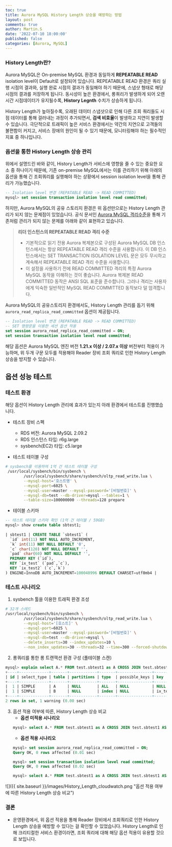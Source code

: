 ```yaml
---
toc: true
title: Aurora MySQL History Length 상승을 예방하는 방법
layout: post
comments: true
author: Martin.S
date: '2022-07-10 18:00:00'
published: false
categories: [Aurora, MySQL]
---
```


### History Length란?
Aurora MySQL은 On-premise MySQL 환경과 동일하게 **REPEATABLE READ** isolation level이 Default로 설정되어 있습니다.
REPEATABLE READ 환경은 쿼리 실행 시점의 결과와, 실행 완료 시점의 결과가 동일해야 하기 때문에, 스냅샷 형태로 해당 시점의 결과를 저장하게 됩니다.
동시성이 높은 환경에서, 롱쿼리가 발생하게 되어 오랜 시간 시점데이터가 유지될수록, **History Legnth** 수치가 상승하게 됩니다.

History Length가 높아질수록, 오래된 데이터 스냅샷으로 인해 다른 조회 쿼리들도 시점 데이터를 통해 걸러내는 과정이 추가되면서,
**검색 비효율**이 발생하고 지연이 발생할 수 있습니다. 극단적으로 트래픽이 높은 서비스 환경에서는 약간의 지연으로 고객들의 불편함이 커지고, 
서비스 장애의 원인이 될 수 있기 때문에, 모니터링해야 하는 필수적인 지표 중 하나입니다.

### 옵션을 통한 History Length 상승 관리
위에서 설명드린 바와 같이, History Length가 서비스에 영향을 줄 수 있는 중요한 요소 중 하나이기 때문에,
기존 on-premise MySQL에서는 이를 관리하기 위해 아래의 옵션을 통해 긴 조회쿼리를 실행해야 하는 상황에서 session isolation level을 통해 관리가 가능했습니다.

```sql
-- Isolation level 변경 (REPATABLE READ -> READ COMMITTED)
mysql> set session transaction isolation level read committed;
```

하지만, Aurora MySQL의 공유 스토리지 환경은 위 옵션만으로는 History Length 관리가 되지 않는 문제점이 있었습니다.
공식 문서인 [Aurora MySQL 격리수준](https://docs.aws.amazon.com/ko_kr/AmazonRDS/latest/AuroraUserGuide/AuroraMySQL.Reference.html#AuroraMySQL.Reference.IsolationLevels)을 통해 기존처럼 관리가 되지 않는 문제를 아래와 같이 표현하고 있습니다.

> **리더 인스턴스의 REPEATABLE READ 격리 수준**
> * 기본적으로 읽기 전용 Aurora 복제본으로 구성된 Aurora MySQL DB 인스턴스에서는 항상 REPEATABLE READ 격리 수준을 사용합니다. 이 DB 인스턴스에서는 SET TRANSACTION ISOLATION LEVEL 문은 모두 무시하고 계속해서 REPEATABLE READ 격리 수준을 사용합니다.
> * 이 설정을 사용하기 전에 READ COMMITTED 격리의 특정 Aurora MySQL 동작을 이해하는 것이 좋습니다. Aurora 복제본 READ COMMITTED 동작은 ANSI SQL 표준을 준수합니다. 그러나 격리는 사용자에게 익숙한 일반적인 MySQL READ COMMITTED 동작보다 덜 엄격합니다.

Aurora MySQL의 공유스토리지 환경에서도, History Length 관리를 돕기 위해 `aurora_read_replica_read_committed` 옵션이 제공됩니다.
```sql
-- Isolation level 변경 (REPATABLE READ -> READ COMMITTED)
-- SET 명령문을 이용한 세션 옵션 적용
set session aurora_read_replica_read_committed = ON;
set session transaction isolation level read committed;
```
해당 옵션은 Aurora MySQL 엔진 버전 **1.21.x 이상 / 2.07.x 이상** 버전부터 적용이 가능하며, 
위 두개 구문 모두를 적용해야 Reader 장비 조회 쿼리로 인한 History Length 상승을 방지할 수 있습니다.


## 옵션 성능 테스트
### 테스트 환경
해당 옵션이 History Length 관리에 효과가 있는지 아래 환경에서 테스트를 진행했습니다.

* 테스트 장비 스펙
   * RDS 버전: Aurora MySQL 2.09.2
   * RDS 인스턴스 타입: r6g.large
   * sysbench(EC2) 타입: c5.large
  

* 테스트 테이블 구성
```bash
# sysbench를 이용하여 1억 건 테스트 테이블 구성
 /usr/local/sysbench/bin/sysbench \
        /usr/local/sysbench/share/sysbench/oltp_read_write.lua \
        --mysql-host='호스트명' \
        --mysql-port=6025 \
        --mysql-user=master --mysql-password='[비밀번호]' \
        --mysql-db=test --db-driver=mysql --tables=1 \
        --table-size=100000000 --threads=128 prepare
```

* 테이블 스키마
```sql
-- 테스트 테이블 스키마 확인 (1억 건 테이블 / 59GB) 
mysql> show create table sbtest1;
 
| sbtest1 | CREATE TABLE `sbtest1` (
  `id` int(11) NOT NULL AUTO_INCREMENT,
  `k` int(11) NOT NULL DEFAULT '0',
  `c` char(120) NOT NULL DEFAULT '',
  `pad` char(60) NOT NULL DEFAULT '',
  PRIMARY KEY (`id`),
  KEY `ix_test` (`pad`,`c`),
  KEY `ix_test2` (`c`,`k`)
) ENGINE=InnoDB AUTO_INCREMENT=100048996 DEFAULT CHARSET=utf8mb4 |
```

### 테스트 시나리오
1. sysbench 툴을 이용한 트래픽 환경 조성
```bash
# 32개 스레드
/usr/local/sysbench/bin/sysbench \
        /usr/local/sysbench/share/sysbench/oltp_read_write.lua \
        --mysql-host='[호스트]' \
        --mysql-port=6025 \
        --mysql-user=master --mysql-password='[비밀번호]' \
        --mysql-db=test --db-driver=mysql \
        --delete_inserts=30 --index_updates=10 \
        --non_index_updates=30 --threads=32 --time=300 --forced-shutdown --report-interval=1 run
```
2. 롱쿼리를 통한 롱 트랜잭션 환경 구성 (풀테이블 스캔)
```sql
mysql> explain select A.* FROM test.sbtest1 as A CROSS JOIN test.sbtest1 AS B WHERE B.k < 50000 ORDER BY A.k DESC LIMIT 20000 ;
+----+-------------+-------+------------+-------+---------------+----------+---------+------+----------+----------+-----------------------------------------------------------------+
| id | select_type | table | partitions | type  | possible_keys | key      | key_len | ref  | rows     | filtered | Extra                                                           |
+----+-------------+-------+------------+-------+---------------+----------+---------+------+----------+----------+-----------------------------------------------------------------+
|  1 | SIMPLE      | A     | NULL       | ALL   | NULL          | NULL     | NULL    | NULL | 98631208 |   100.00 | Using temporary; Using filesort                                 |
|  1 | SIMPLE      | B     | NULL       | index | NULL          | ix_test2 | 484     | NULL | 98631208 |    33.33 | Using where; Using index; Using join buffer (Block Nested Loop) |
+----+-------------+-------+------------+-------+---------------+----------+---------+------+----------+----------+-----------------------------------------------------------------+
2 rows in set, 1 warning (0.00 sec)
``` 

3. 옵션 적용 여부에 따른, History Length 상승 비교
   * **옵션 미적용 시나리오**
   ```sql
   mysql> select A.* FROM test.sbtest1 as A CROSS JOIN test.sbtest1 AS B WHERE B.k < 50000 ORDER BY A.k DESC LIMIT 20000;
   ```
   * **옵션 적용 시나리오**
   ```sql
   mysql> set session aurora_read_replica_read_committed = ON;
   Query OK, 0 rows affected (0.01 sec)
   
   mysql> set session transaction isolation level read committed;
   Query OK, 0 rows affected (0.02 sec)
   
   mysql> select A.* FROM test.sbtest1 as A CROSS JOIN test.sbtest1 AS B WHERE B.k < 50000 ORDER BY A.k DESC LIMIT 20000;
   ```

![]({{ site.baseurl }}/images/History_Length_cloudwatch.png "옵션 적용 여부에 따른 History Length 상승 비교")


### 결론
* 운영환경에서, 위 옵션 적용을 통해 Reader 장비에서 조회쿼리로 인한 History Length 상승을 예방할 수 있다는 걸 확인할 수 있었습니다.
History Length로 인해 크리티컬한 서비스 환경이라면, 조회 쿼리에 대해 해당 옵션 적용이 유용할 것으로 보입니다.